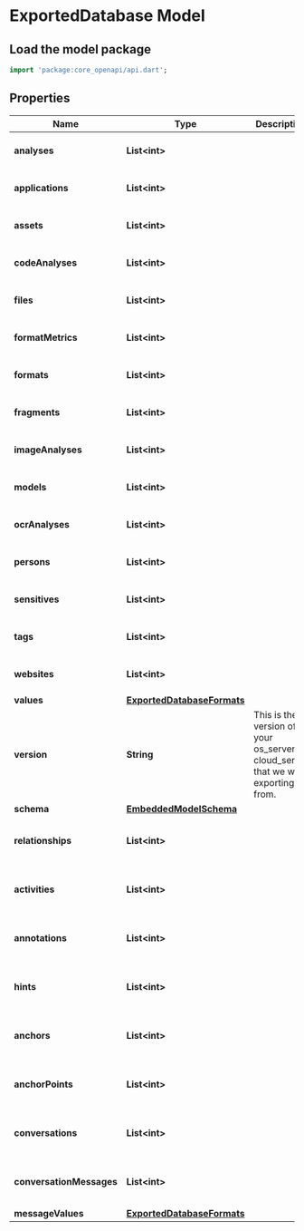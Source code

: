 # ExportedDatabase Model

## Load the model package
```dart
import 'package:core_openapi/api.dart';
```

## Properties
Name | Type | Description | Notes
------------ | ------------- | ------------- | -------------
**analyses** | **List\<int\>** |  | [default to const []]
**applications** | **List\<int\>** |  | [default to const []]
**assets** | **List\<int\>** |  | [default to const []]
**codeAnalyses** | **List\<int\>** |  | [default to const []]
**files** | **List\<int\>** |  | [default to const []]
**formatMetrics** | **List\<int\>** |  | [default to const []]
**formats** | **List\<int\>** |  | [default to const []]
**fragments** | **List\<int\>** |  | [default to const []]
**imageAnalyses** | **List\<int\>** |  | [default to const []]
**models** | **List\<int\>** |  | [default to const []]
**ocrAnalyses** | **List\<int\>** |  | [default to const []]
**persons** | **List\<int\>** |  | [default to const []]
**sensitives** | **List\<int\>** |  | [default to const []]
**tags** | **List\<int\>** |  | [default to const []]
**websites** | **List\<int\>** |  | [default to const []]
**values** | [**ExportedDatabaseFormats**](ExportedDatabaseFormats) |  | 
**version** | **String** | This is the version of your os_server or cloud_server that we we exporting from. | 
**schema** | [**EmbeddedModelSchema**](EmbeddedModelSchema) |  | [optional] 
**relationships** | **List\<int\>** |  | [optional] [default to const []]
**activities** | **List\<int\>** |  | [optional] [default to const []]
**annotations** | **List\<int\>** |  | [optional] [default to const []]
**hints** | **List\<int\>** |  | [optional] [default to const []]
**anchors** | **List\<int\>** |  | [optional] [default to const []]
**anchorPoints** | **List\<int\>** |  | [optional] [default to const []]
**conversations** | **List\<int\>** |  | [optional] [default to const []]
**conversationMessages** | **List\<int\>** |  | [optional] [default to const []]
**messageValues** | [**ExportedDatabaseFormats**](ExportedDatabaseFormats) |  | [optional] 




